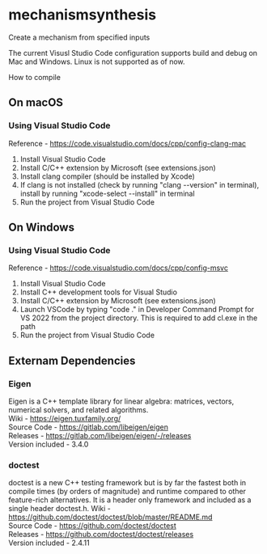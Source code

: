 # mechanismsynthesis
Create a mechanism from specified inputs

The current Visusl Studio Code configuration supports build and debug on Mac and Windows. Linux is not supported as of now.

How to compile
## On macOS
### Using Visual Studio Code
Reference - https://code.visualstudio.com/docs/cpp/config-clang-mac
1. Install Visual Studio Code
2. Install C/C++ extension by Microsoft (see extensions.json)
4. Install clang compiler (should be installed by Xcode)
5. If clang is not installed (check by running "clang --version" in terminal), install by running "xcode-select --install" in terminal
6. Run the project from Visual Studio Code

## On Windows
### Using Visual Studio Code
Reference - https://code.visualstudio.com/docs/cpp/config-msvc
1. Install Visual Studio Code
2. Install C++ development tools for Visual Studio
3. Install C/C++ extension by Microsoft (see extensions.json)
5. Launch VSCode by typing "code ." in Developer Command Prompt for VS 2022 from the project directory. This is required to add cl.exe in the path
6. Run the project from Visual Studio Code

## Externam Dependencies
### Eigen
Eigen is a C++ template library for linear algebra: matrices, vectors, numerical solvers, and related algorithms.  
Wiki - https://eigen.tuxfamily.org/  
Source Code - https://gitlab.com/libeigen/eigen  
Releases - https://gitlab.com/libeigen/eigen/-/releases  
Version included - 3.4.0  

### doctest
doctest is a new C++ testing framework but is by far the fastest both in compile times (by orders of magnitude) and runtime compared to other feature-rich alternatives. It is a header only framework and included as a single header doctest.h.
Wiki - https://github.com/doctest/doctest/blob/master/README.md  
Source Code - https://github.com/doctest/doctest  
Releases - https://github.com/doctest/doctest/releases  
Version included - 2.4.11  
